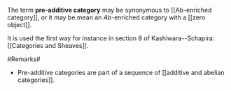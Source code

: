 The term **pre-additive category** may be synonymous to [[Ab-enriched category]], or it may be mean an $Ab$-enriched category with a [[zero object]]. 

It is used the first way for instance in section 8 of Kashiwara--Schapira: [[Categories and Sheaves]].

#Remarks#

* Pre-additive categories are part of a sequence of [[additive and abelian categories]].